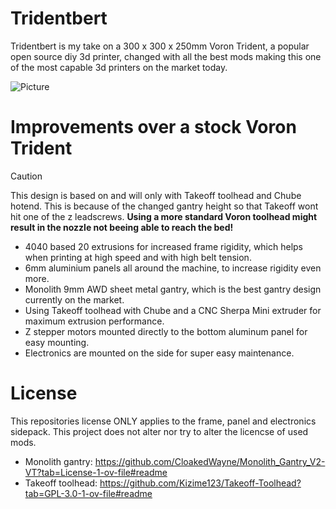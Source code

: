 # Tridentbert
Tridentbert is my take on a 300 x 300 x 250mm Voron Trident, a popular open source diy 3d printer, changed with all the best mods making this one of the most capable 3d printers on the market today.

![Picture](https://github.com/user-attachments/assets/fdbd59c5-3636-4c9a-92c3-7388b3cc6b4c)

# Improvements over a stock Voron Trident
> [!CAUTION]
> This design is based on and will only with Takeoff toolhead and Chube hotend. This is because of the changed gantry height so that Takeoff wont hit one of the z leadscrews.
> **Using a more standard Voron toolhead might result in the nozzle not beeing able to reach the bed!**

* 4040 based 20 extrusions for increased frame rigidity, which helps when printing at high speed and with high belt tension.
* 6mm aluminium panels all around the machine, to increase rigidity even more.
* Monolith 9mm AWD sheet metal gantry, which is the best gantry design currently on the market.
* Using Takeoff toolhead with Chube and a CNC Sherpa Mini extruder for maximum extrusion performance.
* Z stepper motors mounted directly to the bottom aluminum panel for easy mounting.
* Electronics are mounted on the side for super easy maintenance.

# License
This repositories license ONLY applies to the frame, panel and electronics sidepack. This project does not alter nor try to alter the licencse of used mods.
* Monolith gantry: https://github.com/CloakedWayne/Monolith_Gantry_V2-VT?tab=License-1-ov-file#readme
* Takeoff toolhead: https://github.com/Kizime123/Takeoff-Toolhead?tab=GPL-3.0-1-ov-file#readme
